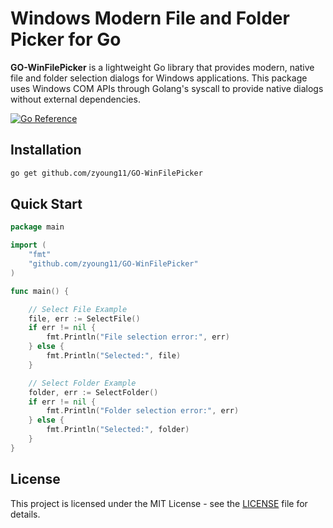 # Windows Modern File and Folder Picker for Go

**GO-WinFilePicker** is a lightweight Go library that provides modern, native file and folder selection dialogs for Windows applications. This package uses Windows COM APIs through Golang's syscall to provide native dialogs without external dependencies.

[![Go Reference](https://pkg.go.dev/badge/github.com/zyoung11/GO-WinFilePicker.svg)](https://pkg.go.dev/github.com/zyoung11/GO-WinFilePicker)

## Installation

```bash
go get github.com/zyoung11/GO-WinFilePicker
```

## Quick Start

```go
package main

import (
    "fmt"
    "github.com/zyoung11/GO-WinFilePicker"
)

func main() {

	// Select File Example
	file, err := SelectFile()
	if err != nil {
		fmt.Println("File selection error:", err)
	} else {
		fmt.Println("Selected:", file)
	}

	// Select Folder Example
	folder, err := SelectFolder()
	if err != nil {
		fmt.Println("Folder selection error:", err)
	} else {
		fmt.Println("Selected:", folder)
	}
}
```

## License

This project is licensed under the MIT License - see the [LICENSE](LICENSE) file for details.
